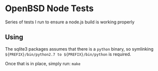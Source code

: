 # OpenBSD Node Tests
Series of tests I run to ensure a node.js build is working properly

## Using ##

The sqlite3 packages assumes that there is a `python` binary, so
symlinking `${PREFIX}/bin/python2.7 to ${PREFIX}/bin/python` is required.

Once that is in place, simply run:
`make`
